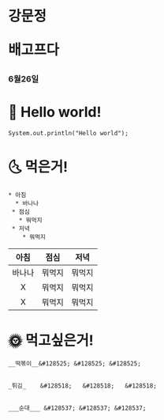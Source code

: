 # 강문정 <pre>배고프다
### 6월26일

# &#127773; __Hello world!__
~~~
System.out.println("Hello world");

~~~

# &#127772; __먹은거!__
~~~
* 아침
  * 바나나
 * 점심
   * 뭐먹지
 * 저녁
    * 뭐먹지
~~~


| 아침  |점심 | 저녁         |
| :--------: | :-------: | :---------------: |
| 바나나    | 뭐먹지    |뭐먹지|
| X   | 뭐먹지   | 뭐먹지           |
| X    |뭐먹지 |뭐먹지|



# &#127774; __먹고싶은거!__
~~~
__떡볶이__&#128525; &#128525; &#128525;


_튀김_	&#128518; 	&#128518; 	&#128518;


___순대___ &#128537; &#128537; &#128537;

~~~~ 



